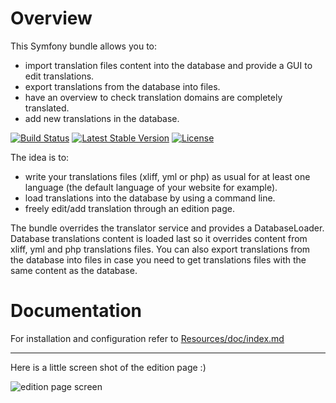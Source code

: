 Overview
========

This Symfony bundle allows you to:

* import translation files content into the database and provide a GUI to edit translations.
* export translations from the database into files.
* have an overview to check translation domains are completely translated.
* add new translations in the database.

[![Build Status](https://travis-ci.com/joakdatradesegur/LexikTranslationBundle.svg?branch=master)](https://travis-ci.com/github/joakdatradesegur/LexikTranslationBundle)
[![Latest Stable Version](https://poser.pugx.org/tradesegur/translation-bundle/v)](//packagist.org/packages/tradesegur/translation-bundle)
[![License](https://poser.pugx.org/tradesegur/translation-bundle/license)](//packagist.org/packages/tradesegur/translation-bundle)

The idea is to:

* write your translations files (xliff, yml or php) as usual for at least one language (the default language of your website for example).
* load translations into the database by using a command line.
* freely edit/add translation through an edition page.

The bundle overrides the translator service and provides a DatabaseLoader.
Database translations content is loaded last so it overrides content from xliff, yml and php translations files.
You can also export translations from the database into files in case you need to get translations files with the same content as the database.

Documentation
=============

For installation and configuration refer to [Resources/doc/index.md](https://github.com/lexik/LexikTranslationBundle/blob/master/Resources/doc/index.md)

___________________

Here is a little screen shot of the edition page :)

![edition page screen](https://github.com/lexik/LexikTranslationBundle/raw/master/Resources/doc/screen/grid.jpg)
